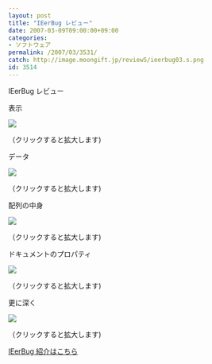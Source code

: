 ```yaml
---
layout: post
title: "IEerBug レビュー"
date: 2007-03-09T09:00:00+09:00
categories:
- ソフトウェア
permalink: /2007/03/3531/
catch: http://image.moongift.jp/review5/ieerbug03.s.png
id: 3514
---
```

IEerBug レビュー  
<!--more-->

表示

  

[![](http://image.moongift.jp/review5/ieerbug01.s.png)](http://image.moongift.jp/review5/ieerbug01.png)  
  
（クリックすると拡大します)

  

データ

  

[![](http://image.moongift.jp/review5/ieerbug02.s.png)](http://image.moongift.jp/review5/ieerbug02.png)  
  
（クリックすると拡大します)

  

配列の中身

  

[![](http://image.moongift.jp/review5/ieerbug03.s.png)](http://image.moongift.jp/review5/ieerbug03.png)  
  
（クリックすると拡大します)

  

ドキュメントのプロパティ

  

[![](http://image.moongift.jp/review5/ieerbug04.s.png)](http://image.moongift.jp/review5/ieerbug04.png)  
  
（クリックすると拡大します)

  

更に深く

  

[![](http://image.moongift.jp/review5/ieerbug05.s.png)](http://image.moongift.jp/review5/ieerbug05.png)  
  
（クリックすると拡大します)

  

[IEerBug 紹介はこちら](http://oss.moongift.jp/intro/i-3522.html)


